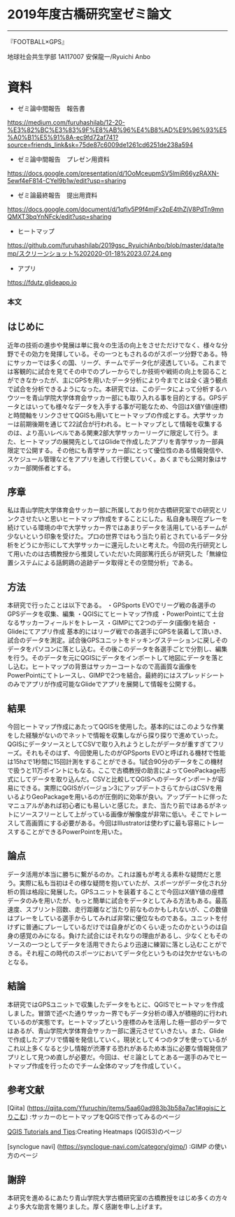 # 2019年度古橋研究室ゼミ論文
---------
『FOOTBALL×GPS』

地球社会共生学部 1A117007 安保龍一/Ryuichi Anbo

# 資料
- ゼミ論中間報告　報告書

https://medium.com/furuhashilab/12-20-%E3%82%BC%E3%83%9F%E8%AB%96%E4%B8%AD%E9%96%93%E5%A0%B1%E5%91%8A-ec9fd72af741?source=friends_link&sk=75de87c6009de1261cd6251de238a594

- ゼミ論中間報告　プレゼン用資料

https://docs.google.com/presentation/d/1OoMceupmSV5lmiR66yzRAXN-5ewf4eF814-CYeI9b1w/edit?usp=sharing

- ゼミ論最終報告　提出用資料

https://docs.google.com/document/d/1qflv5P9f4mjFx2pE4thZjV8PdTn9mnQMXT3bqYnNFck/edit?usp=sharing

- ヒートマップ

https://github.com/furuhashilab/2019gsc_RyuichiAnbo/blob/master/data/temp/スクリーンショット%202020-01-18%2023.07.24.png

- アプリ

https://fdutz.glideapp.io
### 本文
## はじめに
近年の技術の進歩や発展は単に我々の生活の向上をさせただけでなく、様々な分野でその効力を発揮している。その一つともされるのがスポーツ分野である。特にサッカーでは多くの国、リーグ、チームでデータ化が浸透している。これまでは客観的に試合を見てその中でのプレーからでしか技術や戦術の向上を図ることができなかったが、主にGPSを用いたデータ分析により今までとは全く違う観点で試合を分析できるようになった。本研究では、このデータによって分析するハウツーを青山学院大学体育会サッカー部にも取り入れる事を目的とする。GPSデータとはいっても様々なデータを入手する事が可能なため、今回はX値Y値(座標)と時間軸をリンクさせてQGISも用いてヒートマップの作成とする。大学サッカーは前期後期を通じて22試合が行われる。ヒートマップとして情報を収集するのは、より高いレベルである関東2部大学サッカーリーグに限定して行う。また、ヒートマップの展開先としてはGlideで作成したアプリを青学サッカー部員限定で公開する。その他にも青学サッカー部にとって優位性のある情報発信や、スケジュール管理などをアプリを通して行使していく。あくまでも公開対象はサッカー部関係者とする。
## 序章
私は青山学院大学体育会サッカー部に所属しており何か古橋研究室での研究とリンクさせたいと思いヒートマップ作成をすることにした。私自身も現在プレーを続けている環境の中で大学サッカー界ではあまりデータを活用しているチームが少ないという印象を受けた。プロの世界ではもう当たり前とされているデータ分析をどうにか形にして大学サッカーに還元したいと考えた。今回の先行研究として用いたのは古橋教授から推奨していただいた岡部篤行氏らが研究した「無線位置システムによる話飼鶏の追跡データ取得とその空間分析」である。
## 方法
本研究で行ったことは以下である。
・GPSports EVOでリーグ戦の各選手のGPSデータを収集、編集
・QGISにてヒートマップ作成
・PowerPointにて土台なるサッカーフィールドをトレース
・GIMPにて2つのデータ(画像)を結合
・Glideにてアプリ作成
基本的にはリーグ戦での各選手にGPSを装着して頂いき、試合のデータを測定。試合後GPSユニットをドッキングステーションに戻しそのデータをパソコンに落とし込む。その後このデータを各選手ごとで分割し、編集を行う。そのデータを元にQGISにデータをインポートして地図にデータを落とし込む。ヒートマップの背景はサッカーコートなので高画質な画像をPowerPointにてトレースし、GIMPで2つを結合。最終的にはスプレッドシートのみでアプリが作成可能なGlideでアプリを展開して情報を公開する。
## 結果
今回ヒートマップ作成にあたってQGISを使用した。基本的にはこのような作業をした経験がないのでネットで情報を収集しながら探り探りで進めていった。QGISにデータソースとしてCSVで取り入れようとしたがデータが重すぎてフリーズ。それもそのはず、今回使用したのがGPSports EVOと呼ばれる機材で性能は15hzで1秒間に15回計測をすることができる。1試合90分のデータをこの機材で扱うと11万ポイントにもなる。ここで古橋教授の助言によってGeoPackage形式にしてデータを取り込んだ。CSVと比較してQGISへのデータインポートが容易にできる。実際にQGISがバージョン3にアップデートさらてからはCSVを用いるよりGeoPackageを用いるのが圧倒的に効率が良い。アップデートに伴ったマニュアルがあれば初心者にも易しいと感じた。また、当たり前ではあるがネットにソースフリーとして上がっている画像が解像度が非常に低い。そこでトレースして高画質にする必要がある。今回はIllustratorは使わずに最も容易にトレースすることができるPowerPointを用いた。
## 論点
データ活用が本当に勝ちに繋がるのか。これは誰もが考える素朴な疑問だと思う。実際に私も当初はその様な疑問を抱いていたが、スポーツがデータ化され分析の質は格段に発展した。GPSユニットを装着することで今回はX値Y値の座標データのみを用いたが、もっと簡単に試合をデータとしてみる方法もある。最高速度、スプリント回数、走行距離など当たり前なものかもしれないが、この数値はプレーをしている選手からしてみれば非常に優位なものである。ユニットを付けずに普通にプレーしているだけでは自身がどのくらい走ったのかというのは自身の感覚のみになる。負けた試合にはそれなりの理由があるし、少なくともそのソースの一つとしてデータを活用できたらより迅速に練習に落とし込むことができる。それ程この時代のスポーツにおいてデータ化というものは欠かせないものとなる。
## 結論
本研究ではGPSユニットで収集したデータをもとに、QGISでヒートマッを作成しました。冒頭で述べた通りサッカー界でもデータ分析の導入が積極的に行われているのが実態です。ヒートマップという座標のみを活用した極一部のデータではあるが、青山学院大学体育会サッカー部に還元させていきたい。また、Glideで作成したアプリで情報を発信していく。現状として４つのタブを使っているがこれ以上多くなると少し情報が渋滞する恐れがあるため本当に必要な情報発信アプリとして見つめ直しが必要だ。今回は、ゼミ論としてとある一選手のみでヒートマップ作成を行ったのでチーム全体のマップを作成していく。
## 参考文献
[Qiita]
(https://qiita.com/Yfuruchin/items/5aa60ad983b3b58a7ac1#qgisにとりこむ)
:サッカーのヒートマップをQGISで作ってみるのページ

[QGIS Tutorials and Tips](https://l.facebook.com/l.php?u=https%3A%2F%2Fwww.qgistutorials.com%2Fen%2Fdocs%2F3%2Fcreating_heatmaps.html%3Ffbclid%3DIwAR2QrbKK2Pn7yLgsdZ4wJJ_yZKthVK9DTbER1nUJrG29hLFOR8nBRuLx-DI&h=AT1g8ZzKxPwt4PIEum0LHc7z_5T5j4wdMm0Nnp5tAAXIx3r-i1TGgfnR2XD7saes1kHM1D2ibjif5RLs470dMqQAl8ReLKbut80SHyTMYQWUKzzQVTGfBaj1PbFXUsz9fTgjEa9xuYo):Creating Heatmaps (QGIS3)のページ

[synclogue navi]
(https://synclogue-navi.com/category/gimp/)
:GIMP の使い方のページ

## 謝辞
本研究を進めるにあたり青山学院大学古橋研究室の古橋教授をはじめ多くの方々より多大な助言を賜りました。厚く感謝を申し上げます。
